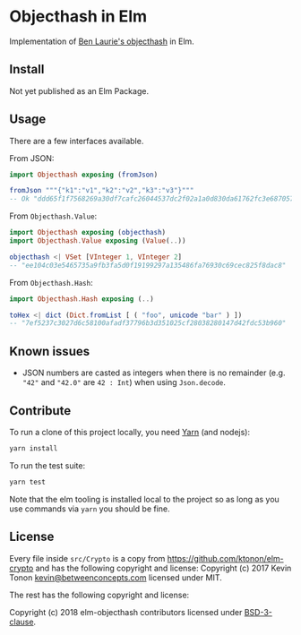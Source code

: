 # Objecthash in Elm

Implementation of [Ben Laurie's
objecthash](https://github.com/benlaurie/objecthash) in Elm.

## Install

Not yet published as an Elm Package.

## Usage

There are a few interfaces available.

From JSON:

```elm
import Objecthash exposing (fromJson)

fromJson """{"k1":"v1","k2":"v2","k3":"v3"}"""
-- Ok "ddd65f1f7568269a30df7cafc26044537dc2f02a1a0d830da61762fc3e687057"
```

From `Objecthash.Value`:

```elm
import Objecthash exposing (objecthash)
import Objecthash.Value exposing (Value(..))

objecthash <| VSet [VInteger 1, VInteger 2]
-- "ee104c03e5465735a9fb3fa5d0f19199297a135486fa76930c69cec825f8dac8"
```

From `Objecthash.Hash`:

```elm
import Objecthash.Hash exposing (..)

toHex <| dict (Dict.fromList [ ( "foo", unicode "bar" ) ])
-- "7ef5237c3027d6c58100afadf37796b3d351025cf28038280147d42fdc53b960"
```


## Known issues

* JSON numbers are casted as integers when there is no remainder (e.g. `"42"`
  and `"42.0"` are `42 : Int`) when using `Json.decode`.


## Contribute

To run a clone of this project locally, you need
[Yarn](https://yarnpkg.com/) (and nodejs):

```sh
yarn install
```

To run the test suite:

```sh
yarn test
```

Note that the elm tooling is installed local to the project so as long as you
use commands via `yarn` you should be fine.


## License

Every file inside `src/Crypto` is a copy from
https://github.com/ktonon/elm-crypto and has the following copyright and
license: Copyright (c) 2017 Kevin Tonon <kevin@betweenconcepts.com> licensed
under MIT.


The rest has the following copyright and
license:

Copyright (c) 2018 elm-objecthash contributors licensed under [BSD-3-clause](LICENSE).
